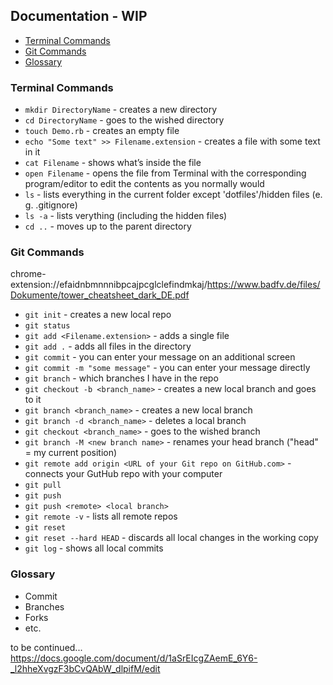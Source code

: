 ## Documentation - WIP

* [Terminal Commands](#terminal-commands)
* [Git Commands](#git-commands)
* [Glossary](#glossary)

### Terminal Commands
- `mkdir DirectoryName` - creates a new directory
- `cd DirectoryName` - goes to the wished directory
- `touch Demo.rb` - creates an empty file
- `echo "Some text" >> Filename.extension` - creates a file with some text in it
- `cat Filename` - shows what’s inside the file
- `open Filename` - opens the file from Terminal with the corresponding program/editor to edit the contents as you normally would
- `ls` - lists everything in the current folder except 'dotfiles'/hidden files (e. g. .gitignore)
- `ls -a` - lists verything (including the hidden files)
- `cd ..` - moves up to the parent directory


### Git Commands
chrome-extension://efaidnbmnnnibpcajpcglclefindmkaj/https://www.badfv.de/files/Dokumente/tower_cheatsheet_dark_DE.pdf
- `git init` - creates a new local repo
- `git status`
- `git add <Filename.extension>` - adds a single file
- `git add .` - adds all files in the directory
- `git commit` - you can enter your message on an additional screen
- `git commit -m "some message"` - you can enter your message directly
- `git branch` - which branches I have in the repo
- `git checkout -b <branch_name>` - creates a new local branch and goes to it
- `git branch <branch_name>` - creates a new local branch
- `git branch -d <branch_name>` - deletes a local branch
- `git checkout <branch_name>` - goes to the wished branch
- `git branch -M <new branch name>` - renames your head branch ("head" = my current position)
- `git remote add origin <URL of your Git repo on GitHub.com>` - connects your GutHub repo with your computer
- `git pull`
- `git push`
- `git push <remote> <local branch>`
- `git remote -v` - lists all remote repos
- `git reset`
- `git reset --hard HEAD` - discards all local changes in the working copy
- `git log` - shows all local commits



### Glossary
* Commit
* Branches
* Forks
* etc.


to be continued...
https://docs.google.com/document/d/1aSrEIcgZAemE_6Y6-_l2hheXvgzF3bCvQAbW_dlpifM/edit
